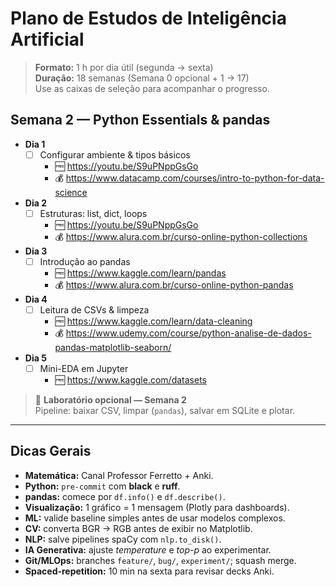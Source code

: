 # Plano de Estudos de Inteligência Artificial
> **Formato:** 1 h por dia útil (segunda → sexta)  
> **Duração:** 18 semanas (Semana 0 opcional + 1 → 17)  
> Use as caixas de seleção para acompanhar o progresso.

## Semana 2 — Python Essentials & pandas
- **Dia 1**  
  - [ ] Configurar ambiente & tipos básicos  
    - 🆓 <https://youtu.be/S9uPNppGsGo>  
    - 💰 <https://www.datacamp.com/courses/intro-to-python-for-data-science>
- **Dia 2**  
  - [ ] Estruturas: list, dict, loops  
    - 🆓 <https://youtu.be/S9uPNppGsGo>  
    - 💰 <https://www.alura.com.br/curso-online-python-collections>
- **Dia 3**  
  - [ ] Introdução ao pandas  
    - 🆓 <https://www.kaggle.com/learn/pandas>  
    - 💰 <https://www.alura.com.br/curso-online-python-pandas>
- **Dia 4**  
  - [ ] Leitura de CSVs & limpeza  
    - 🆓 <https://www.kaggle.com/learn/data-cleaning>  
    - 💰 <https://www.udemy.com/course/python-analise-de-dados-pandas-matplotlib-seaborn/>
- **Dia 5**  
  - [ ] Mini-EDA em Jupyter  
    - 🆓 <https://www.kaggle.com/datasets>

> 🔬 **Laboratório opcional — Semana 2**  
> Pipeline: baixar CSV, limpar (`pandas`), salvar em SQLite e plotar.

---

## Dicas Gerais
- **Matemática:** Canal Professor Ferretto + Anki.  
- **Python:** `pre-commit` com **black** e **ruff**.  
- **pandas:** comece por `df.info()` e `df.describe()`.  
- **Visualização:** 1 gráfico = 1 mensagem (Plotly para dashboards).  
- **ML:** valide baseline simples antes de usar modelos complexos.  
- **CV:** converta BGR → RGB antes de exibir no Matplotlib.  
- **NLP:** salve pipelines spaCy com `nlp.to_disk()`.  
- **IA Generativa:** ajuste *temperature* e *top-p* ao experimentar.  
- **Git/MLOps:** branches `feature/`, `bug/`, `experiment/`; squash merge.  
- **Spaced-repetition:** 10 min na sexta para revisar decks Anki.